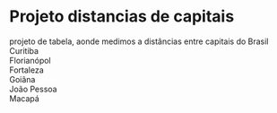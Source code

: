 # Projeto distancias de capitais
projeto de tabela, aonde medimos a distâncias entre capitais do Brasil 
<br>
Curitiba<br>
Florianópol<br>
Fortaleza<br>
Goiâna<br>
João Pessoa<br>
Macapá<br>
